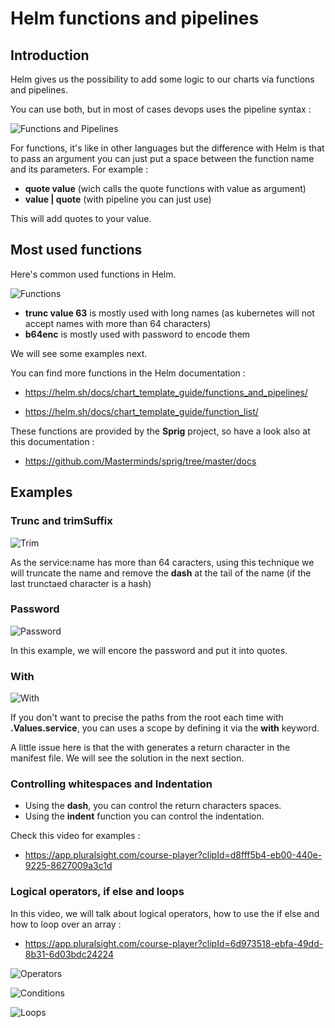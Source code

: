 # Helm functions and pipelines


## Introduction

Helm gives us the possibility to add some logic to our charts via functions and pipelines.


You can use both, but in most of cases devops uses the pipeline syntax :

![Functions and Pipelines](images/function_pipeline.PNG)

For functions, it's like in other languages but the difference with Helm is that to pass an argument you can just put a space between the function name and its parameters. For example :
- **quote value** (wich calls the quote functions with value as argument)
- **value | quote** (with pipeline you can just use)

This will add quotes to your value.

## Most used functions

Here's common used functions in Helm.

![Functions](images/functions.PNG)

- **trunc value 63** is mostly used with long names (as kubernetes will not accept names with more than 64 characters)
- **b64enc** is mostly used with password to encode them

We will see some examples next.

You can find more functions in the Helm documentation :

- https://helm.sh/docs/chart_template_guide/functions_and_pipelines/

- https://helm.sh/docs/chart_template_guide/function_list/

These functions are provided by the **Sprig** project, so have a look also at this documentation :
- https://github.com/Masterminds/sprig/tree/master/docs

## Examples

### Trunc and trimSuffix

![Trim](images/trim.PNG)

As the service:name has more than 64 caracters, using this technique we will truncate the name and remove the **dash** at the tail of the name (if the last trunctaed character is a hash)

### Password

![Password](images/password.PNG)

In this example, we will encore the password and put it into quotes.

### With

![With](images/with.PNG)

If you don't want to precise the paths from the root each time with **.Values.service**, you can uses a scope by defining it via the **with** keyword.

A little issue here is that the with generates a return character in the manifest file. We will see the solution in the next section.

### Controlling whitespaces and Indentation

- Using the **dash**, you can control the return characters spaces.
- Using the **indent** function you can control the indentation.

Check this video for examples :
- https://app.pluralsight.com/course-player?clipId=d8fff5b4-eb00-440e-9225-8627009a3c1d

### Logical operators, if else and loops

In this video, we will talk about logical operators, how to use the if else and how to loop over an array :
- https://app.pluralsight.com/course-player?clipId=6d973518-ebfa-49dd-8b31-6d03bdc24224

![Operators](images/logical_operators.PNG)

![Conditions](images/conditions.PNG)

![Loops](images/loops.PNG)


